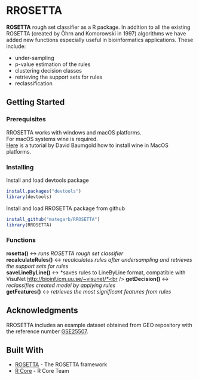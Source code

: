 <!--
  Title: RROSETTA
  Description: ROSETTA rough set classifier as a R package.
  Author: Mateusz Garbulowski
  -->
<meta name='keywords' content='rosetta, rough sets, classification'>

# RROSETTA

**ROSETTA** rough set classifier as a R package. In addition to all the existing ROSETTA (created by Öhrn and Komorowski in 1997) algorithms we have added new functions especially useful in bioinformatics applications. 
These include: 
* under-sampling
* p-value estimation of the rules
* clustering decision classes
* retrieving the support sets for rules
* reclassification

## Getting Started

### Prerequisites
RROSETTA works with windows and macOS platforms.<br />
For macOS systems wine is required.<br />
<a href="https://www.davidbaumgold.com/tutorials/wine-mac/" target="_blank">Here</a> is a tutorial by David Baumgold how to install wine in MacOS platforms.

### Installing

Install and load devtools package
```R
install.packages("devtools")
library(devtools)
```

Install and load RROSETTA package from github
```R
install_github("mategarb/RROSETTA")
library(RROSETTA)
```
### Functions
**rosetta()** <-> *runs ROSETTA rough set classifier*<br />
**recalculateRules()** <-> *recalculates rules after undersampling and retrieves the support sets for rules*<br />
**saveLineByLine()** <-> *saves rules to LineByLine format, compatible with VisuNet http://bioinf.icm.uu.se/~visunet/*<br />
**getDecision()** <-> *reclassifies created model by applying rules*<br />
**getFeatures()** <-> *retrieves the most significant features from rules*<br />



## Acknowledgments
RROSETTA includes an example dataset obtained from GEO repository with the reference number [GSE25507](https://www.ncbi.nlm.nih.gov/geo/query/acc.cgi?acc=GSE25507).


## Built With
* [ROSETTA](http://bioinf.icm.uu.se/rosetta/) - The ROSETTA framework
* [R Core](https://www.R-project.org/) - R Core Team
